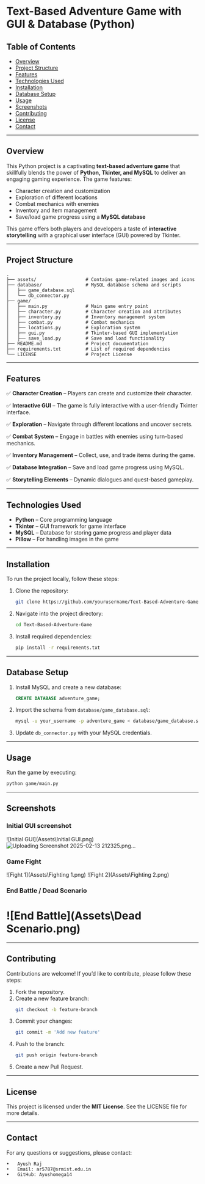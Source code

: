# Text-Based Adventure Game with GUI & Database (Python)

## Table of Contents
- [Overview](#overview)
- [Project Structure](#project-structure)
- [Features](#features)
- [Technologies Used](#technologies-used)
- [Installation](#installation)
- [Database Setup](#database-setup)
- [Usage](#usage)
- [Screenshots](#screenshots)
- [Contributing](#contributing)
- [License](#license)
- [Contact](#contact)

---

## Overview
This Python project is a captivating **text-based adventure game** that skillfully blends the power of **Python, Tkinter, and MySQL** to deliver an engaging gaming experience. The game features:

- Character creation and customization
- Exploration of different locations
- Combat mechanics with enemies
- Inventory and item management
- Save/load game progress using a **MySQL database**

This game offers both players and developers a taste of **interactive storytelling** with a graphical user interface (GUI) powered by Tkinter.

---

## Project Structure
```plaintext
.
├── assets/                  # Contains game-related images and icons
├── database/                # MySQL database schema and scripts
│   ├── game_database.sql
│   └── db_connector.py
├── game/
│   ├── main.py              # Main game entry point
│   ├── character.py         # Character creation and attributes
│   ├── inventory.py         # Inventory management system
│   ├── combat.py            # Combat mechanics
│   ├── locations.py         # Exploration system
│   ├── gui.py               # Tkinter-based GUI implementation
│   ├── save_load.py         # Save and load functionality
├── README.md                # Project documentation
├── requirements.txt         # List of required dependencies
└── LICENSE                  # Project License
```

---

## Features
✅ **Character Creation** – Players can create and customize their character.

✅ **Interactive GUI** – The game is fully interactive with a user-friendly Tkinter interface.

✅ **Exploration** – Navigate through different locations and uncover secrets.

✅ **Combat System** – Engage in battles with enemies using turn-based mechanics.

✅ **Inventory Management** – Collect, use, and trade items during the game.

✅ **Database Integration** – Save and load game progress using MySQL.

✅ **Storytelling Elements** – Dynamic dialogues and quest-based gameplay.

---

## Technologies Used
- **Python** – Core programming language
- **Tkinter** – GUI framework for game interface
- **MySQL** – Database for storing game progress and player data
- **Pillow** – For handling images in the game

---

## Installation
To run the project locally, follow these steps:

1. Clone the repository:
   ```sh
   git clone https://github.com/yourusername/Text-Based-Adventure-Game.git
   ```
2. Navigate into the project directory:
   ```sh
   cd Text-Based-Adventure-Game
   ```
3. Install required dependencies:
   ```sh
   pip install -r requirements.txt
   ```

---

## Database Setup
1. Install MySQL and create a new database:
   ```sql
   CREATE DATABASE adventure_game;
   ```
2. Import the schema from `database/game_database.sql`:
   ```sh
   mysql -u your_username -p adventure_game < database/game_database.sql
   ```
3. Update `db_connector.py` with your MySQL credentials.

---

## Usage
Run the game by executing:
```sh
python game/main.py
```

---

## Screenshots

### Initial GUI screenshot
![Initial GUI](Assets\Initial GUI.png)
![Uploading Screenshot 2025-02-13 212325.png…]()

### Game Fight
![Fight 1](Assets\Fighting 1.png)
![Fight 2](Assets\Fighting 2.png)

### End Battle / Dead Scenario
![End Battle](Assets\Dead Scenario.png)
=======

---

## Contributing
Contributions are welcome! If you’d like to contribute, please follow these steps:

1. Fork the repository.
2. Create a new feature branch:
   ```sh
   git checkout -b feature-branch
   ```
3. Commit your changes:
   ```sh
   git commit -m 'Add new feature'
   ```
4. Push to the branch:
   ```sh
   git push origin feature-branch
   ```
5. Create a new Pull Request.

---

## License
This project is licensed under the **MIT License**. See the LICENSE file for more details.

---

## Contact
For any questions or suggestions, please contact:

	•	Ayush Raj
	•	Email: ar5787@srmist.edu.in
	•	GitHub: Ayushomega14

